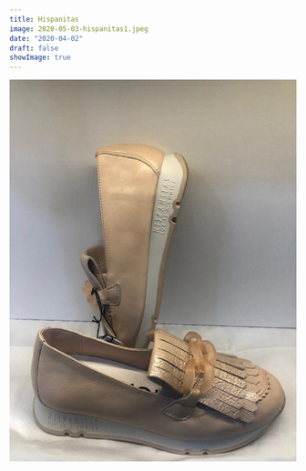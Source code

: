 ```yaml
---
title: Hispanitas
image: 2020-05-03-hispanitas1.jpeg
date: "2020-04-02"
draft: false
showImage: true
---
```


![](/images/2020-05-03-hispanitas2.jpeg)
